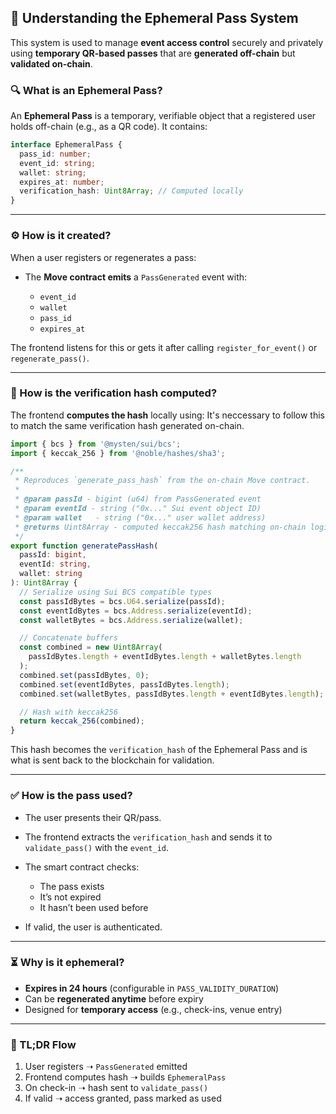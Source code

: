 ## 🎫 Understanding the Ephemeral Pass System

This system is used to manage **event access control** securely and privately using **temporary QR-based passes** that are **generated off-chain** but **validated on-chain**.

### 🔍 What is an Ephemeral Pass?

An **Ephemeral Pass** is a temporary, verifiable object that a registered user holds off-chain (e.g., as a QR code). It contains:

```ts
interface EphemeralPass {
  pass_id: number;
  event_id: string;
  wallet: string;
  expires_at: number;
  verification_hash: Uint8Array; // Computed locally
}
```

---

### ⚙️ How is it created?

When a user registers or regenerates a pass:

* The **Move contract emits** a `PassGenerated` event with:

  * `event_id`
  * `wallet`
  * `pass_id`
  * `expires_at`

The frontend listens for this or gets it after calling `register_for_event()` or `regenerate_pass()`.

---

### 🔐 How is the verification hash computed?

The frontend **computes the hash** locally using: It's neccessary to follow this to match the same
verification hash generated on-chain.

```ts
import { bcs } from '@mysten/sui/bcs';
import { keccak_256 } from '@noble/hashes/sha3';

/**
 * Reproduces `generate_pass_hash` from the on-chain Move contract.
 *
 * @param passId - bigint (u64) from PassGenerated event
 * @param eventId - string ("0x..." Sui event object ID)
 * @param wallet   - string ("0x..." user wallet address)
 * @returns Uint8Array - computed keccak256 hash matching on-chain logic
 */
export function generatePassHash(
  passId: bigint,
  eventId: string,
  wallet: string
): Uint8Array {
  // Serialize using Sui BCS compatible types
  const passIdBytes = bcs.U64.serialize(passId);
  const eventIdBytes = bcs.Address.serialize(eventId);
  const walletBytes = bcs.Address.serialize(wallet);

  // Concatenate buffers
  const combined = new Uint8Array(
    passIdBytes.length + eventIdBytes.length + walletBytes.length
  );
  combined.set(passIdBytes, 0);
  combined.set(eventIdBytes, passIdBytes.length);
  combined.set(walletBytes, passIdBytes.length + eventIdBytes.length);

  // Hash with keccak256
  return keccak_256(combined);
}

```

This hash becomes the `verification_hash` of the Ephemeral Pass and is what is sent back to the blockchain for validation.

---

### ✅ How is the pass used?

* The user presents their QR/pass.
* The frontend extracts the `verification_hash` and sends it to `validate_pass()` with the `event_id`.
* The smart contract checks:

  * The pass exists
  * It’s not expired
  * It hasn’t been used before
* If valid, the user is authenticated.

---

### ⏳ Why is it ephemeral?

* **Expires in 24 hours** (configurable in `PASS_VALIDITY_DURATION`)
* Can be **regenerated anytime** before expiry
* Designed for **temporary access** (e.g., check-ins, venue entry)

---

### 🧪 TL;DR Flow

1. User registers ➝ `PassGenerated` emitted
2. Frontend computes hash ➝ builds `EphemeralPass`
3. On check-in ➝ hash sent to `validate_pass()`
4. If valid ➝ access granted, pass marked as used


